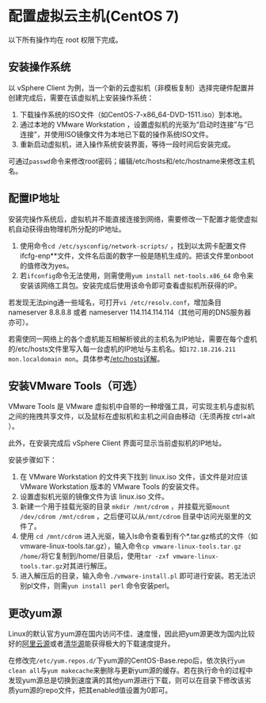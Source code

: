 # 配置虚拟云主机(CentOS 7)
以下所有操作均在 root 权限下完成。
## 安装操作系统
以 vSphere Client 为例，当一个新的云虚拟机（非模板复制）选择完硬件配置并创建完成后，需要在该虚拟机上安装操作系统：

 1. 下载操作系统的ISO文件（如CentOS-7-x86_64-DVD-1511.iso）到本地。
 2.  通过本地的 VMware Workstation ，设置虚拟机的光驱为“启动时连接”与“已连接”，并使用ISO镜像文件为本地已下载的操作系统ISO文件。
 3. 重新启动虚拟机，进入操作系统安装界面，等待一段时间后安装完成。

可通过`passwd`命令来修改root密码；编辑/etc/hosts和/etc/hostname来修改主机名。
## 配置IP地址
安装完操作系统后，虚拟机并不能直接连接到网络，需要修改一下配置才能使虚拟机自动获得由物理机所分配的IP地址。

1. 使用命令`cd /etc/sysconfig/network-scripts/` ，找到以太网卡配置文件ifcfg-enp**文件，文件名后面的数字一般是随机生成的。把该文件里onboot的值修改为yes。
2. 若`ifconfig`命令无法使用，则需使用`yum install net-tools.x86_64` 命令来安装该网络工具包。安装完成后使用该命令即可查看虚拟机所获得的IP。

若发现无法ping通一些域名，可打开`vi /etc/resolv.conf`，增加条目 nameserver 8.8.8.8 或者 nameserver 114.114.114.114（其他可用的DNS服务器亦可）。

若需使同一网络上的各个虚机能互相解析彼此的主机名为IP地址，需要在每个虚机的/etc/hosts文件里写入每一台虚机的IP地址与主机名。如`172.18.216.211 mon.localdomain mon`。具体参考[/etc/hosts详解](http://os.51cto.com/art/200803/68170.htm)。

## 安装VMware Tools（可选）
VMware Tools 是 VMware 虚拟机中自带的一种增强工具，可实现主机与虚拟机之间的拖拽共享文件，以及鼠标在虚拟机和主机之间自由移动（无须再按 ctrl+alt ）。

此外，在安装完成后 vSphere Client 界面可显示当前虚拟机的IP地址。

安装步骤如下：

1. 在 VMware Workstation 的文件夹下找到 linux.iso 文件，该文件是对应该 VMware Workstation 版本的 VMware Tools 的安装文件。
2. 设置虚拟机光驱的镜像文件为该 linux.iso 文件。
3. 新建一个用于挂载光驱的目录 `mkdir /mnt/cdrom` ，并挂载光驱`mount /dev/cdrom /mnt/cdrom` ，之后便可以从`/mnt/cdrom` 目录中访问光驱里的文件了。
4. 使用 `cd /mnt/cdrom` 进入光驱，输入ls命令查看到有个*.tar.gz格式的文件（如vmware-linux-tools.tar.gz），输入命令`cp vmware-linux-tools.tar.gz /home/`将它复制到/home/目录后，使用`tar -zxf vmware-linux-tools.tar.gz`对其进行解压。
5. 进入解压后的目录，输入命令`./vmware-install.pl` 即可进行安装。若无法识别pl文件，则需`yun install perl` 命令安装perl。

## 更改yum源
Linux的默认官方yum源在国内访问不佳、速度慢，因此把yum源更改为国内比较好的[阿里云源](http://mirrors.aliyun.com/help/centos)或者[清华源](https://mirrors.tuna.tsinghua.edu.cn/help/centos/)能获得极大的下载速度提升。

在修改完`/etc/yum.repos.d/`下yum源的CentOS-Base.repo后，依次执行`yum clean all`与`yum makecache`来删除与更新yum源的缓存。若在执行命令的过程中发现yum源总是切换到速度满的其他yum源进行下载，则可以在目录下修改该劣质yum源的repo文件，把其enabled值设置为0即可。
